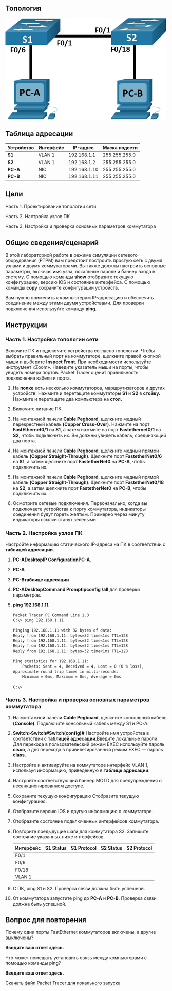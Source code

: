 ## Топология

![In the topology, PC-A is connected to S1 via f0/6. PC-B is connected to S2 via F0/6. S1 and S2 are connected to each via F0/1.](./assets/topology.png)

## Таблица адресации

| Устройство | Интерфейс | IP-адрес     | Маска подсети |
|------------|-----------|--------------|---------------|
| **S1**     | VLAN 1    | 192.168.1.1  | 255.255.255.0 |
| **S2**     | VLAN 1    | 192.168.1.2  | 255.255.255.0 |
| **PC-A**   | NIC       | 192.168.1.10 | 255.255.255.0 |
| **PC-B**   | NIC       | 192.168.1.11 | 255.255.255.0 |

## Цели

Часть 1. Проектирование топологии сети

Часть 2. Настройка узлов ПК

Часть 3. Настройка и проверка основных параметров коммутатора

## Общие сведения/сценарий

В этой лабораторной работе в режиме симуляции сетевого оборудования (PTPM) вам предстоит построить простую сеть с двумя узлами и двумя коммутаторами. Вы также должны настроить основные параметры, включая имя узла, локальные пароли и баннер входа в систему. С помощью команды **show** отобразите текущую конфигурацию, версию IOS и состояние интерфейса. С помощью команды **copy** сохраните конфигурации устройств.

Вам нужно применить к компьютерам IP-адресацию и обеспечить соединение между этими двумя устройствами. Для проверки подключения используйте команду **ping**.

## Инструкции

### Часть 1. Настройка топологии сети

Включите ПК и подключите устройства согласно топологии. Чтобы выбрать правильный порт на коммутаторе, щелкните правой кнопкой мыши и выберите **Inspect Front**. При необходимости используйте инструмент «Zoom». Наведите указатель мыши на порты, чтобы увидеть номера портов. Packet Tracer оценит правильность подключения кабеля и порта.

1.  На **полке** есть несколько коммутаторов, маршрутизаторов и других устройств. Нажмите и перетащите коммутаторы **S1** и **S2** в **стойку.** Нажмите и перетащите два компьютера на **стол.**

2.  Включите питание ПК.

3.  На монтажной панели **Cable Pegboard**, щелкните медный перекрестный кабель **(Copper Cross-Over)**. Нажмите на порт **FastEthernet0/1** на **S1**, а затем нажмите на порт **Fastethernet0/1** на **S2**, чтобы подключить их. Вы должны увидеть кабель, соединяющий два порта.

4.  На монтажной панели **Cable Pegboard**, щелкните медный прямой кабель **(Copper Straight-Through)**. Щелкните порт **FastetherNet0/6** на **S1**, а затем щелкните порт **FastetherNet0** на **PC-A**, чтобы подключить их.

5.  На монтажной панели **Cable Pegboard**, щелкните медный прямой кабель **(Copper Straight-Through)**. Щелкните порт **FastetherNet0/18** на **S2**, а затем щелкните порт **FastetherNet0** на **PC-B**, чтобы подключить их.

6.  Осмотрите сетевые подключения. Первоначально, когда вы подключаете устройства к порту коммутатора, индикаторы соединения будут гореть желтым. Примерно через минуту индикаторы ссылки станут зелеными.

### Часть 2. Настройка узлов ПК

Настройте информацию статического IP-адреса на ПК в соответствии с **таблицей адресации**.

1.  **PC-ADesktopIP ConfigurationPC-A**.

2.  **PC-A**

3.  **PC-Bтаблице адресации**

4.  **PC-ADesktopCommand Promptipconfig /all** для проверки параметров.

5.  **ping 192.168.1.11**.

    ```
    Packet Tracer PC Command Line 1.0
    C:\> ping 192.168.1.11

    Pinging 192.168.1.11 with 32 bytes of data:
    Reply from 192.168.1.11: bytes=32 time<1ms TTL=128
    Reply from 192.168.1.11: bytes=32 time<1ms TTL=128
    Reply from 192.168.1.11: bytes=32 time<1ms TTL=128
    Reply from 192.168.1.11: bytes=32 time<1ms TTL=128

    Ping statistics for 192.168.1.11:
        Packets: Sent = 4, Received = 4, Lost = 0 (0 % loss),
    Approximate round trip times in milli-seconds:
        Minimum = 0ms, Maximum = 0ms, Average = 0ms

    C:\>
    ```

### Часть 3. Настройка и проверка основных параметров коммутатора

1.  На монтажной панели **Cable Pegboard**, щелкните консольный кабель **(Console)**. Подключите консольный кабель между S1 и PC-A.

2.  **Switch\>Switch#Switch(config)#** Настройте имя устройства в соответствии с **таблицей адресации**.Введите локальные пароли. Для перехода в пользовательский режим EXEC используйте пароль **cisco**, а для перехода в привилегированный режим EXEC — пароль **class**.

3.  Настройте и активируйте на коммутаторе интерфейс VLAN 1, используя информацию, приведенную в **таблице адресации**.

4.  Настройте соответствующий баннер MOTD для предупреждения о несанкционированном доступе.

5.  Сохраните текущую конфигурацию Отобразите текущую конфигурацию.

6.  Отобразите версию IOS и другую информацию о коммутаторе.

7.  Отобразите состояние подключенных интерфейсов коммутатора.

8.  Повторите предыдущие шаги для коммутатора S2. Запишите состояние указанных ниже интерфейсов.

    | Интерфейс | S1 Status | S1 Protocol | S2 Status | S2 Protocol |
    |-----------|-----------|-------------|-----------|-------------|
    | F0/1      |           |             |           |             |
    | F0/6      |           |             |           |             |
    | F0/18     |           |             |           |             |
    | VLAN 1    |           |             |           |             |

9.  С ПК, ping S1 и S2. Проверка связи должна быть успешной.

10. От коммутатора запустите ping до **PC-A** и **PC-B**. Проверка связи должна быть успешной.

## Вопрос для повторения

Почему одни порты FastEthernet коммутаторов включены, а другие выключены?

**Введите ваш ответ здесь.**

Что может помешать установить связь между компьютерами с помощью команды ping?

**Введите ваш ответ здесь.**

[Скачать файл Packet Tracer для локального запуска](./assets/2.9.2-packet-tracer---basic-switch-and-end-device-configuration---physical-mode_ru-RU.pka)

